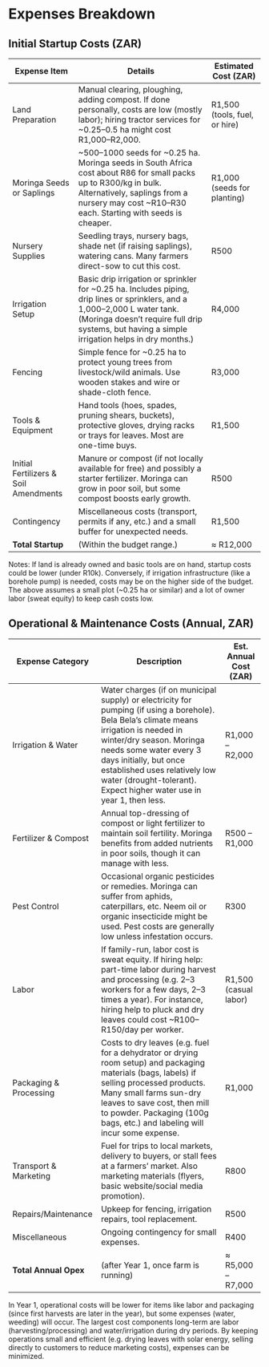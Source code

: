 # Expenses Breakdown

## Initial Startup Costs (ZAR)

| Expense Item | Details | Estimated Cost (ZAR) |
|--------------|---------|----------------------|
| Land Preparation | Manual clearing, ploughing, adding compost. If done personally, costs are low (mostly labor); hiring tractor services for ~0.25–0.5 ha might cost R1,000–R2,000. | R1,500 (tools, fuel, or hire) |
| Moringa Seeds or Saplings | ~500–1000 seeds for ~0.25 ha. Moringa seeds in South Africa cost about R86 for small packs up to R300/kg in bulk. Alternatively, saplings from a nursery may cost ~R10–R30 each. Starting with seeds is cheaper. | R1,000 (seeds for planting) |
| Nursery Supplies | Seedling trays, nursery bags, shade net (if raising saplings), watering cans. Many farmers direct-sow to cut this cost. | R500 |
| Irrigation Setup | Basic drip irrigation or sprinkler for ~0.25 ha. Includes piping, drip lines or sprinklers, and a 1,000–2,000 L water tank. (Moringa doesn’t require full drip systems, but having a simple irrigation helps in dry months.) | R4,000 |
| Fencing | Simple fence for ~0.25 ha to protect young trees from livestock/wild animals. Use wooden stakes and wire or shade-cloth fence. | R3,000 |
| Tools & Equipment | Hand tools (hoes, spades, pruning shears, buckets), protective gloves, drying racks or trays for leaves. Most are one-time buys. | R1,500 |
| Initial Fertilizers & Soil Amendments | Manure or compost (if not locally available for free) and possibly a starter fertilizer. Moringa can grow in poor soil, but some compost boosts early growth. | R500 |
| Contingency | Miscellaneous costs (transport, permits if any, etc.) and a small buffer for unexpected needs. | R1,500 |
| **Total Startup** | (Within the budget range.) | ≈ R12,000 |

Notes: If land is already owned and basic tools are on hand, startup costs could be lower (under R10k). Conversely, if irrigation infrastructure (like a borehole pump) is needed, costs may be on the higher side of the budget. The above assumes a small plot (~0.25 ha or similar) and a lot of owner labor (sweat equity) to keep cash costs low.

## Operational & Maintenance Costs (Annual, ZAR)

| Expense Category | Description | Est. Annual Cost (ZAR) |
|------------------|-------------|------------------------|
| Irrigation & Water | Water charges (if on municipal supply) or electricity for pumping (if using a borehole). Bela Bela’s climate means irrigation is needed in winter/dry season. Moringa needs some water every 3 days initially, but once established uses relatively low water (drought-tolerant). Expect higher water use in year 1, then less. | R1,000 – R2,000 |
| Fertilizer & Compost | Annual top-dressing of compost or light fertilizer to maintain soil fertility. Moringa benefits from added nutrients in poor soils, though it can manage with less. | R500 – R1,000 |
| Pest Control | Occasional organic pesticides or remedies. Moringa can suffer from aphids, caterpillars, etc. Neem oil or organic insecticide might be used. Pest costs are generally low unless infestation occurs. | R300 |
| Labor | If family-run, labor cost is sweat equity. If hiring help: part-time labor during harvest and processing (e.g. 2–3 workers for a few days, 2–3 times a year). For instance, hiring help to pluck and dry leaves could cost ~R100–R150/day per worker. | R1,500 (casual labor) |
| Packaging & Processing | Costs to dry leaves (e.g. fuel for a dehydrator or drying room setup) and packaging materials (bags, labels) if selling processed products. Many small farms sun-dry leaves to save cost, then mill to powder. Packaging (100g bags, etc.) and labeling will incur some expense. | R1,000 |
| Transport & Marketing | Fuel for trips to local markets, delivery to buyers, or stall fees at a farmers’ market. Also marketing materials (flyers, basic website/social media promotion). | R800 |
| Repairs/Maintenance | Upkeep for fencing, irrigation repairs, tool replacement. | R500 |
| Miscellaneous | Ongoing contingency for small expenses. | R400 |
| **Total Annual Opex** | (after Year 1, once farm is running) | ≈ R5,000 – R7,000 |

In Year 1, operational costs will be lower for items like labor and packaging (since first harvests are later in the year), but some expenses (water, weeding) will occur. The largest cost components long-term are labor (harvesting/processing) and water/irrigation during dry periods. By keeping operations small and efficient (e.g. drying leaves with solar energy, selling directly to customers to reduce marketing costs), expenses can be minimized.
